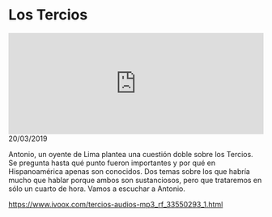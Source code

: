 # Los Tercios
<iframe id='audio_88903085' frameborder='0' allowfullscreen='' scrolling='no' height='200' style='width:100%;' src='https://www.ivoox.com/player_ej_33550293_6_1.html' loading='lazy'></iframe>20/03/2019

Antonio, un oyente de Lima plantea una cuestión doble sobre los Tercios. Se pregunta hasta qué punto fueron importantes y por qué en Hispanoamérica apenas son conocidos. Dos temas sobre los que habría mucho que hablar porque ambos son sustanciosos, pero que trataremos en sólo un cuarto de hora. Vamos a escuchar a Antonio.

https://www.ivoox.com/tercios-audios-mp3_rf_33550293_1.html
